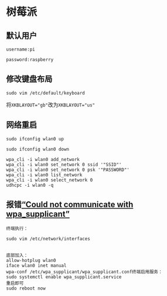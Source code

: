 # 树莓派

## 默认用户

`username:pi`

`password:raspberry`

## 修改键盘布局

`sudo vim /etc/default/keyboard`

将`XKBLAYOUT="gb"`改为`XKBLAYOUT="us"`



## 网络重启

`sudo ifconfig wlan0 up`

`sudo ifconfig wlan0 down`



```shell
wpa_cli -i wlan0 add_network
wpa_cli -i wlan0 set_network 0 ssid '"SSID"'
wpa_cli -i wlan0 set_network 0 psk '"PASSWORD"'
wpa_cli -i wlan0 list_network
wpa_cli -i wlan0 select_network 0
udhcpc -i wlan0 -q
```





## 报错[“Could not communicate with wpa_supplicant”](https://www.cnblogs.com/wshrom/p/13828860.html)

```
终端执行：

sudo vim /etc/network/interfaces


底部加入：
allow-hotplug wlan0
iface wlan0 inet manual
wpa-conf /etc/wpa_supplicant/wpa_supplicant.conf终端启用服务：
sudo systemctl enable wpa_supplicant.service
重启即可
sudo reboot now
```

